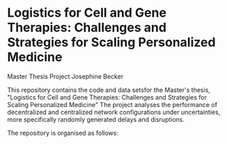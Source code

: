 # Logistics for Cell and Gene Therapies: Challenges and Strategies for Scaling Personalized Medicine
Master Thesis Project Josephine Becker

This repository contains the code and data setsfor the Master's thesis, "Logistics for Cell and Gene Therapies: Challenges and Strategies for Scaling Personalized Medicine" The project analyses the performance of decentralized and centralized network configurations under uncertainties, more specifically randomly generated delays and disruptions. 

The repository is organised as follows:
